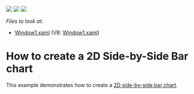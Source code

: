 <!-- default badges list -->
![](https://img.shields.io/endpoint?url=https://codecentral.devexpress.com/api/v1/VersionRange/128569198/21.1.5%2B)
[![](https://img.shields.io/badge/Open_in_DevExpress_Support_Center-FF7200?style=flat-square&logo=DevExpress&logoColor=white)](https://supportcenter.devexpress.com/ticket/details/E1257)
[![](https://img.shields.io/badge/📖_How_to_use_DevExpress_Examples-e9f6fc?style=flat-square)](https://docs.devexpress.com/GeneralInformation/403183)
<!-- default badges end -->
<!-- default file list -->
*Files to look at*:

* [Window1.xaml](./CS/Window1.xaml) (VB: [Window1.xaml](./VB/Window1.xaml))
<!-- default file list end -->
# How to create a 2D Side-by-Side Bar chart

This example demonstrates how to create a [2D side-by-side bar chart](https://docs.devexpress.com/WPF/6283/controls-and-libraries/charts-suite/chart-control/examples/2d-chart-types/how-to-create-a-2d-side-by-side-bar-chart). 


